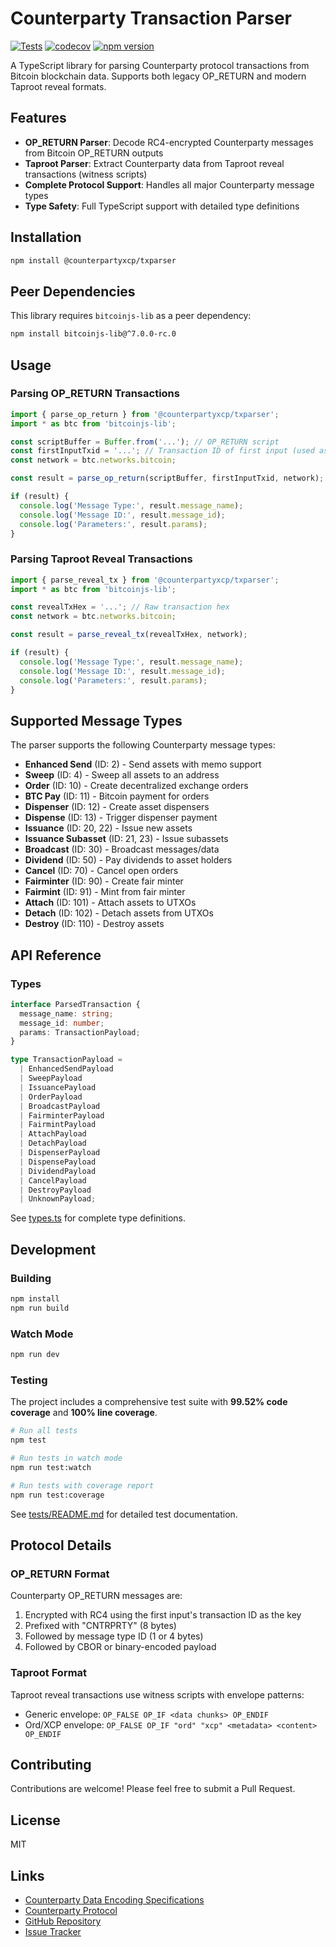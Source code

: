 # Counterparty Transaction Parser

[![Tests](https://github.com/CounterpartyXCP/TxParser/actions/workflows/test.yml/badge.svg)](https://github.com/CounterpartyXCP/TxParser/actions/workflows/test.yml)
[![codecov](https://codecov.io/gh/CounterpartyXCP/TxParser/graph/badge.svg?token=45D6G1ESFV)](https://codecov.io/gh/CounterpartyXCP/TxParser)
[![npm version](https://badge.fury.io/js/@counterpartyxcp%2Ftxparser.svg)](https://badge.fury.io/js/@counterpartyxcp%2Ftxparser)

A TypeScript library for parsing Counterparty protocol transactions from Bitcoin blockchain data. Supports both legacy OP_RETURN and modern Taproot reveal formats.

## Features

- **OP_RETURN Parser**: Decode RC4-encrypted Counterparty messages from Bitcoin OP_RETURN outputs
- **Taproot Parser**: Extract Counterparty data from Taproot reveal transactions (witness scripts)
- **Complete Protocol Support**: Handles all major Counterparty message types
- **Type Safety**: Full TypeScript support with detailed type definitions

## Installation

```bash
npm install @counterpartyxcp/txparser
```

## Peer Dependencies

This library requires `bitcoinjs-lib` as a peer dependency:

```bash
npm install bitcoinjs-lib@^7.0.0-rc.0
```

## Usage

### Parsing OP_RETURN Transactions

```typescript
import { parse_op_return } from '@counterpartyxcp/txparser';
import * as btc from 'bitcoinjs-lib';

const scriptBuffer = Buffer.from('...'); // OP_RETURN script
const firstInputTxid = '...'; // Transaction ID of first input (used as RC4 key)
const network = btc.networks.bitcoin;

const result = parse_op_return(scriptBuffer, firstInputTxid, network);

if (result) {
  console.log('Message Type:', result.message_name);
  console.log('Message ID:', result.message_id);
  console.log('Parameters:', result.params);
}
```

### Parsing Taproot Reveal Transactions

```typescript
import { parse_reveal_tx } from '@counterpartyxcp/txparser';
import * as btc from 'bitcoinjs-lib';

const revealTxHex = '...'; // Raw transaction hex
const network = btc.networks.bitcoin;

const result = parse_reveal_tx(revealTxHex, network);

if (result) {
  console.log('Message Type:', result.message_name);
  console.log('Message ID:', result.message_id);
  console.log('Parameters:', result.params);
}
```

## Supported Message Types

The parser supports the following Counterparty message types:

- **Enhanced Send** (ID: 2) - Send assets with memo support
- **Sweep** (ID: 4) - Sweep all assets to an address
- **Order** (ID: 10) - Create decentralized exchange orders
- **BTC Pay** (ID: 11) - Bitcoin payment for orders
- **Dispenser** (ID: 12) - Create asset dispensers
- **Dispense** (ID: 13) - Trigger dispenser payment
- **Issuance** (ID: 20, 22) - Issue new assets
- **Issuance Subasset** (ID: 21, 23) - Issue subassets
- **Broadcast** (ID: 30) - Broadcast messages/data
- **Dividend** (ID: 50) - Pay dividends to asset holders
- **Cancel** (ID: 70) - Cancel open orders
- **Fairminter** (ID: 90) - Create fair minter
- **Fairmint** (ID: 91) - Mint from fair minter
- **Attach** (ID: 101) - Attach assets to UTXOs
- **Detach** (ID: 102) - Detach assets from UTXOs
- **Destroy** (ID: 110) - Destroy assets

## API Reference

### Types

```typescript
interface ParsedTransaction {
  message_name: string;
  message_id: number;
  params: TransactionPayload;
}

type TransactionPayload =
  | EnhancedSendPayload
  | SweepPayload
  | IssuancePayload
  | OrderPayload
  | BroadcastPayload
  | FairminterPayload
  | FairmintPayload
  | AttachPayload
  | DetachPayload
  | DispenserPayload
  | DispensePayload
  | DividendPayload
  | CancelPayload
  | DestroyPayload
  | UnknownPayload;
```

See [types.ts](./src/types.ts) for complete type definitions.

## Development

### Building

```bash
npm install
npm run build
```

### Watch Mode

```bash
npm run dev
```

### Testing

The project includes a comprehensive test suite with **99.52% code coverage** and **100% line coverage**.

```bash
# Run all tests
npm test

# Run tests in watch mode
npm run test:watch

# Run tests with coverage report
npm run test:coverage
```

See [tests/README.md](./tests/README.md) for detailed test documentation.

## Protocol Details

### OP_RETURN Format

Counterparty OP_RETURN messages are:
1. Encrypted with RC4 using the first input's transaction ID as the key
2. Prefixed with "CNTRPRTY" (8 bytes)
3. Followed by message type ID (1 or 4 bytes)
4. Followed by CBOR or binary-encoded payload

### Taproot Format

Taproot reveal transactions use witness scripts with envelope patterns:
- Generic envelope: `OP_FALSE OP_IF <data chunks> OP_ENDIF`
- Ord/XCP envelope: `OP_FALSE OP_IF "ord" "xcp" <metadata> <content> OP_ENDIF`

## Contributing

Contributions are welcome! Please feel free to submit a Pull Request.

## License

MIT

## Links

- [Counterparty Data Encoding Specifications](https://docs.counterparty.io/docs/advanced/specifications/counterparty-data-encoding/)
- [Counterparty Protocol](https://counterparty.io/)
- [GitHub Repository](https://github.com/CounterpartyXCP/TxParser)
- [Issue Tracker](https://github.com/CounterpartyXCP/TxParser/issues)

